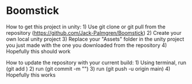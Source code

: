 # Boomstick
How to get this project in unity:
	1) Use git clone or git pull from the repository (https://github.com/Jack-Palmgren/Boomstick)
	2) Create your own local unity project
	3) Replace your "Assets" folder in the unity project you just made with the one you downloaded from the repository
	4) Hopefully this should work

How to update the repository with your current build:
	1) Using terminal, run (git add <name of file you updated>)
	2) run (git commit -m "<your message here>")
	3) run (git push -u origin main)
	4) Hopefully this works